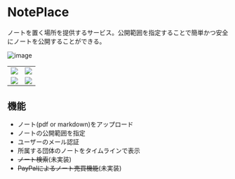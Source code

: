 # NotePlace

ノートを置く場所を提供するサービス。公開範囲を指定することで簡単かつ安全にノートを公開することができる。

![image](http://matorixx.com/notePlace.png)

<table>
<tr>
  <td>
    <img src="http://matorixx.com/notePlace-images/notePlace-note.png">
  </td>
  <td>
    <img src="http://matorixx.com/notePlace-images/notePlace-note-edit.png">
  </td>
</tr>
  <td>
    <img src="http://matorixx.com/notePlace-images/notePlace-home.png">
  </td>
  <td>
    <img src="http://matorixx.com/notePlace-images/notePlace-org.png">
  </td>
<tr>
</tr>
</table>

## 機能

- ノート(pdf or markdown)をアップロード
- ノートの公開範囲を指定
- ユーザーのメール認証
- 所属する団体のノートをタイムラインで表示
- ~~ノート検索~~(未実装)
- ~~PayPalによるノート売買機能~~(未実装)